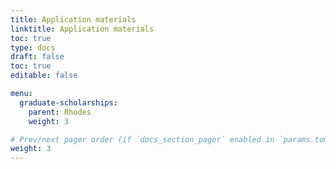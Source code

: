 ```yaml
---
title: Application materials
linktitle: Application materials
toc: true
type: docs
draft: false
toc: true
editable: false

menu:
  graduate-scholarships:
    parent: Rhodes
    weight: 3

# Prev/next pager order (if `docs_section_pager` enabled in `params.toml`)
weight: 3
---
```

